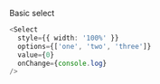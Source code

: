 
Basic select
```typescript jsx
<Select
  style={{ width: '100%' }}
  options={['one', 'two', 'three']}
  value={0}
  onChange={console.log}
/>
```
